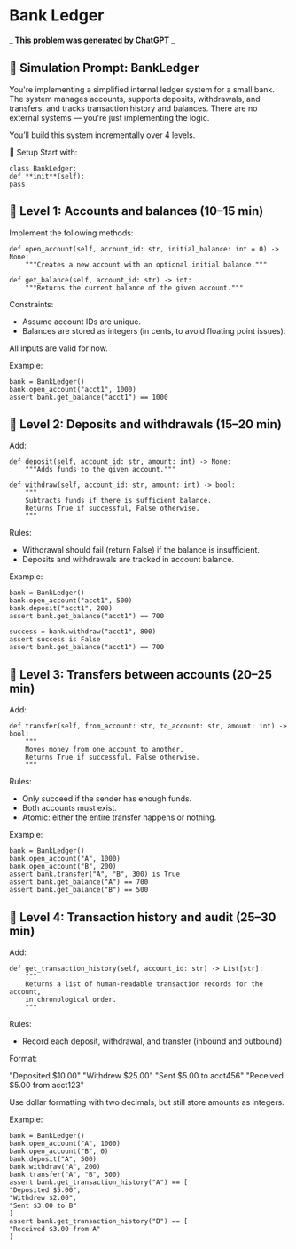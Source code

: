 # Bank Ledger

**_ This problem was generated by ChatGPT _**

## 🧪 Simulation Prompt: BankLedger

You're implementing a simplified internal ledger system for a small bank. The system manages accounts, supports deposits, withdrawals, and transfers, and tracks transaction history and balances. There are no external systems — you're just implementing the logic.

You’ll build this system incrementally over 4 levels.

🔧 Setup
Start with:

```
class BankLedger:
def **init**(self):
pass
```

## 🧩 Level 1: Accounts and balances (10–15 min)

Implement the following methods:

```
def open_account(self, account_id: str, initial_balance: int = 0) -> None:
    """Creates a new account with an optional initial balance."""

def get_balance(self, account_id: str) -> int:
    """Returns the current balance of the given account."""
```

Constraints:

- Assume account IDs are unique.
- Balances are stored as integers (in cents, to avoid floating point issues).

All inputs are valid for now.

Example:

```
bank = BankLedger()
bank.open_account("acct1", 1000)
assert bank.get_balance("acct1") == 1000
```

## 🧩 Level 2: Deposits and withdrawals (15–20 min)

Add:

```
def deposit(self, account_id: str, amount: int) -> None:
    """Adds funds to the given account."""

def withdraw(self, account_id: str, amount: int) -> bool:
    """
    Subtracts funds if there is sufficient balance.
    Returns True if successful, False otherwise.
    """
```

Rules:

- Withdrawal should fail (return False) if the balance is insufficient.
- Deposits and withdrawals are tracked in account balance.

Example:

```
bank = BankLedger()
bank.open_account("acct1", 500)
bank.deposit("acct1", 200)
assert bank.get_balance("acct1") == 700

success = bank.withdraw("acct1", 800)
assert success is False
assert bank.get_balance("acct1") == 700
```

## 🧩 Level 3: Transfers between accounts (20–25 min)

Add:

```
def transfer(self, from_account: str, to_account: str, amount: int) -> bool:
    """
    Moves money from one account to another.
    Returns True if successful, False otherwise.
    """
```

Rules:

- Only succeed if the sender has enough funds.
- Both accounts must exist.
- Atomic: either the entire transfer happens or nothing.

Example:

```
bank = BankLedger()
bank.open_account("A", 1000)
bank.open_account("B", 200)
assert bank.transfer("A", "B", 300) is True
assert bank.get_balance("A") == 700
assert bank.get_balance("B") == 500
```

## 🧩 Level 4: Transaction history and audit (25–30 min)

Add:

```
def get_transaction_history(self, account_id: str) -> List[str]:
    """
    Returns a list of human-readable transaction records for the account,
    in chronological order.
    """
```

Rules:

- Record each deposit, withdrawal, and transfer (inbound and outbound)

Format:

"Deposited $10.00"
"Withdrew $25.00"
"Sent $5.00 to acct456"
"Received $5.00 from acct123"

Use dollar formatting with two decimals, but still store amounts as integers.

Example:

```
bank = BankLedger()
bank.open_account("A", 1000)
bank.open_account("B", 0)
bank.deposit("A", 500)
bank.withdraw("A", 200)
bank.transfer("A", "B", 300)
assert bank.get_transaction_history("A") == [
"Deposited $5.00",
"Withdrew $2.00",
"Sent $3.00 to B"
]
assert bank.get_transaction_history("B") == [
"Received $3.00 from A"
]
```
